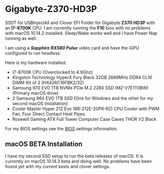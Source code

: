 # Gigabyte-Z370-HD3P
SSDT for USBInjectAll and Clover EFI Folder for Gigabyte **Z370 HD3P** with an **I7-8700K** CPU.  I am currently running the **F10** bios with no problems with macOS 10.14.2 installed.  Sleep/Wake works well and I have Power Nap running as well.

I am using a ***Sapphire RX580 Pulse*** video card and have the iGPU configured to run headless.

Here is my hardware installed:

- I7-8700K CPU (Overclocked to 4.9Ghz)
- Kingston Technology HyperX Fury Black 32GB 2666MHz DDR4 CL16 DIMM Kit of 2 (HX426C16FBK2/32)
- Samsung 970 EVO 1TB NVMe PCIe M.2 2280 SSD (MZ-V7E1T0BW) (Primary macOS drive)
- 2 Samsung 960 EVO 1TB SSD (One for Windows and the other for my second macOS installation)
- Cooler Master Hyper 212 Evo (RR-212E-20PK-R2) CPU Cooler with PWM Fan, Four Direct Contact Heat Pipes
- Rosewill Gaming ATX Full Tower Computer Case Cases THOR V2 Black

For my BIOS settings see the [BIOS](BIOS.md) settings information.

## macOS BETA Installation

I have my second SSD setup to run the beta releases of macOS.  It is currently on macOS 10.14.3 beta and doing well.  No problems have been found yet with my current kexts and clover settings.
